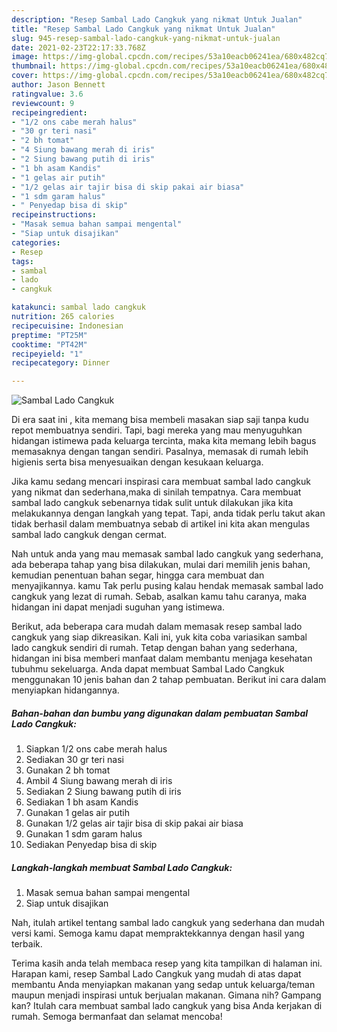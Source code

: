 ```yaml
---
description: "Resep Sambal Lado Cangkuk yang nikmat Untuk Jualan"
title: "Resep Sambal Lado Cangkuk yang nikmat Untuk Jualan"
slug: 945-resep-sambal-lado-cangkuk-yang-nikmat-untuk-jualan
date: 2021-02-23T22:17:33.768Z
image: https://img-global.cpcdn.com/recipes/53a10eacb06241ea/680x482cq70/sambal-lado-cangkuk-foto-resep-utama.jpg
thumbnail: https://img-global.cpcdn.com/recipes/53a10eacb06241ea/680x482cq70/sambal-lado-cangkuk-foto-resep-utama.jpg
cover: https://img-global.cpcdn.com/recipes/53a10eacb06241ea/680x482cq70/sambal-lado-cangkuk-foto-resep-utama.jpg
author: Jason Bennett
ratingvalue: 3.6
reviewcount: 9
recipeingredient:
- "1/2 ons cabe merah halus"
- "30 gr teri nasi"
- "2 bh tomat"
- "4 Siung bawang merah di iris"
- "2 Siung bawang putih di iris"
- "1 bh asam Kandis"
- "1 gelas air putih"
- "1/2 gelas air tajir bisa di skip pakai air biasa"
- "1 sdm garam halus"
- " Penyedap bisa di skip"
recipeinstructions:
- "Masak semua bahan sampai mengental"
- "Siap untuk disajikan"
categories:
- Resep
tags:
- sambal
- lado
- cangkuk

katakunci: sambal lado cangkuk 
nutrition: 265 calories
recipecuisine: Indonesian
preptime: "PT25M"
cooktime: "PT42M"
recipeyield: "1"
recipecategory: Dinner

---
```



![Sambal Lado Cangkuk](https://img-global.cpcdn.com/recipes/53a10eacb06241ea/680x482cq70/sambal-lado-cangkuk-foto-resep-utama.jpg)

Di era  saat ini , kita memang bisa membeli masakan siap saji tanpa kudu repot membuatnya sendiri. Tapi, bagi mereka yang mau menyuguhkan hidangan istimewa pada keluarga tercinta, maka kita memang lebih bagus memasaknya dengan tangan sendiri. Pasalnya, memasak di rumah lebih higienis serta bisa menyesuaikan dengan kesukaan keluarga.

Jika kamu sedang mencari inspirasi cara membuat sambal lado cangkuk yang nikmat dan sederhana,maka di sinilah tempatnya. Cara membuat sambal lado cangkuk  sebenarnya tidak sulit untuk dilakukan jika kita melakukannya dengan langkah yang tepat. Tapi, anda tidak perlu takut akan tidak berhasil dalam membuatnya 
sebab di artikel ini kita akan mengulas sambal lado cangkuk dengan cermat.  



Nah untuk anda yang mau memasak sambal lado cangkuk yang sederhana, ada beberapa tahap yang bisa dilakukan, mulai dari memilih jenis bahan, kemudian penentuan bahan segar, hingga cara membuat dan menyajikannya. kamu Tak perlu pusing kalau hendak memasak sambal lado cangkuk yang lezat di rumah. Sebab, asalkan kamu  tahu caranya, maka hidangan ini dapat menjadi suguhan yang istimewa.

Berikut, ada beberapa cara mudah dalam memasak resep sambal lado cangkuk yang siap dikreasikan. Kali ini, yuk kita coba variasikan sambal lado cangkuk sendiri di rumah. Tetap dengan bahan yang sederhana, hidangan ini bisa memberi manfaat dalam membantu menjaga kesehatan tubuhmu sekeluarga. Anda dapat membuat Sambal Lado Cangkuk menggunakan 10 jenis bahan dan 2 tahap pembuatan. Berikut ini cara dalam menyiapkan hidangannya.

<!--inarticleads1-->

##### Bahan-bahan dan bumbu yang digunakan dalam pembuatan Sambal Lado Cangkuk:

1. Siapkan 1/2 ons cabe merah halus
1. Sediakan 30 gr teri nasi
1. Gunakan 2 bh tomat
1. Ambil 4 Siung bawang merah di iris
1. Sediakan 2 Siung bawang putih di iris
1. Sediakan 1 bh asam Kandis
1. Gunakan 1 gelas air putih
1. Gunakan 1/2 gelas air tajir bisa di skip pakai air biasa
1. Gunakan 1 sdm garam halus
1. Sediakan  Penyedap bisa di skip




<!--inarticleads2-->

##### Langkah-langkah membuat Sambal Lado Cangkuk:

1. Masak semua bahan sampai mengental
1. Siap untuk disajikan




Nah, itulah artikel tentang  sambal lado cangkuk  yang sederhana dan mudah versi kami. Semoga kamu dapat mempraktekkannya dengan hasil yang terbaik. 

Terima kasih anda telah membaca resep yang kita tampilkan di halaman ini. Harapan kami, resep  Sambal Lado Cangkuk yang mudah di atas dapat membantu Anda menyiapkan makanan yang sedap untuk keluarga/teman maupun menjadi inspirasi untuk berjualan makanan. Gimana nih? Gampang kan? Itulah cara membuat sambal lado cangkuk yang bisa Anda kerjakan di rumah. Semoga bermanfaat dan selamat mencoba!

